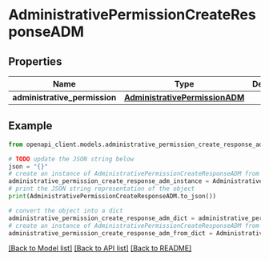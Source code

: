 # AdministrativePermissionCreateResponseADM


## Properties

Name | Type | Description | Notes
------------ | ------------- | ------------- | -------------
**administrative_permission** | [**AdministrativePermissionADM**](AdministrativePermissionADM.md) |  | 

## Example

```python
from openapi_client.models.administrative_permission_create_response_adm import AdministrativePermissionCreateResponseADM

# TODO update the JSON string below
json = "{}"
# create an instance of AdministrativePermissionCreateResponseADM from a JSON string
administrative_permission_create_response_adm_instance = AdministrativePermissionCreateResponseADM.from_json(json)
# print the JSON string representation of the object
print(AdministrativePermissionCreateResponseADM.to_json())

# convert the object into a dict
administrative_permission_create_response_adm_dict = administrative_permission_create_response_adm_instance.to_dict()
# create an instance of AdministrativePermissionCreateResponseADM from a dict
administrative_permission_create_response_adm_from_dict = AdministrativePermissionCreateResponseADM.from_dict(administrative_permission_create_response_adm_dict)
```
[[Back to Model list]](../README.md#documentation-for-models) [[Back to API list]](../README.md#documentation-for-api-endpoints) [[Back to README]](../README.md)


